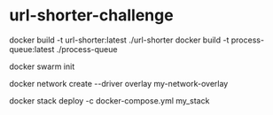 # url-shorter-challenge

docker build -t url-shorter:latest ./url-shorter
docker build -t process-queue:latest ./process-queue

docker swarm init

docker network create --driver overlay my-network-overlay

docker stack deploy -c docker-compose.yml my_stack

